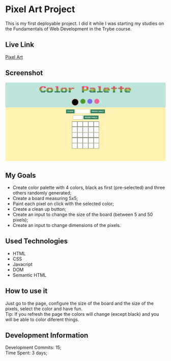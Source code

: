 # Pixel Art Project
This is my first deployable project. I did it while I was starting my studies on the Fundamentals of Web Development in the Trybe course.

## Live Link
<a href="https://pixels-art-project.netlify.app">Pixel Art</a>
  
## Screenshot
![ScreenShot](./images/screenshot.png)

## My Goals
* Create color palette with 4 colors, black as first (pre-selected) and three others randomly generated;
* Create a board measuring 5x5;
* Paint each pixel on click with the selected color;
* Create a clean up button;
* Create an input to change the size of the board (between 5 and 50 pixels);
* Create an input to change dimensions of the pixels.

## Used Technologies
  * HTML
  * CSS
  * Javacript
  * DOM
  * Semantic HTML

## How to use it
  Just go to the page, configure the size of the board and the size of the pixels, select the color and have fun.
  <br>
  Tip: If you refresh the page the colors will change (except black) and you will be able to color diferent things.

## Development Information
  Development Commits: 15; <br>
  Time Spent: 3 days; <br> 
